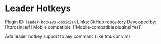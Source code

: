 # Leader Hotkeys

Plugin ID: `leader-hotkeys-obsidian`
Links: [GitHub repository](https://github.com/tgrosinger/leader-hotkeys-obsidian)
Developed by: [[tgrosinger]]
Mobile compatible: [[Mobile-compatible plugins|Yes]]

Add leader hotkey support to any command (like tmux or vim)
